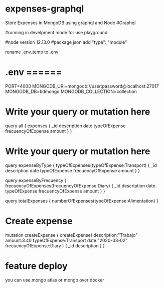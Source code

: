 # expenses-graphql
Store Expenses in MongoDB using graphql and Node
#Graphql

#running in develpment mode for use playground

#node version 12.13.0
#package json add  "type": "module"


rename .env_temp to .env

# .env ======
PORT=4000
MONGODB_URI=mongodb://user:password@localhost:27017
MONGODB_DB=bdmongo
MONGODB_COLLECTION=collection

# Write your query or mutation here
query all {
  expenses {
    _id
    description
    date
    typeOfExpense
    frecuencyOfExpense
    amount
  }
}

# Write your query or mutation here
query expenseByType  {
  typeOfExpenses(typeOfExpense:Transport) {
    _id
    description
    date
    typeOfExpense
    frecuencyOfExpense
    amount
  }
}

query expenseByFrecuency  {
  frecuencyOfExpenses(frecuencyOfExpense:Diary) {
    _id
    description
    date
    typeOfExpense
    frecuencyOfExpense
    amount
  }
}

query totalExpenses {
	numberOfExpenses(typeOfExpense:Alimentation)
}



# Create expense
mutation createExpense {
  createExpense(
    description:"Trabajo"
    amount:3.40
    typeOfExpense:Transport
    date:"2020-03-02"
    frecuencyOfExpense:Diary
  ) {
    _id
    description
  }
}

# feature deploy

you can use mongo atlas or mongo over docker